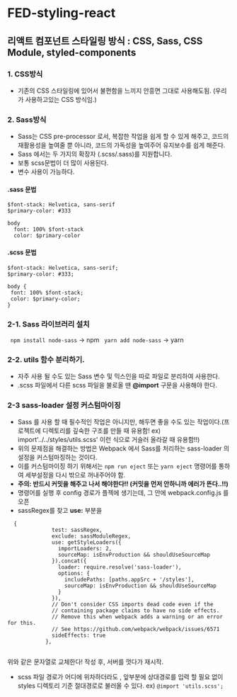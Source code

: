 # FED-styling-react

## 리액트 컴포넌트 스타일링 방식 : CSS, Sass, CSS Module, styled-components 

### 1. CSS방식
- 기존의 CSS 스타일링에 있어서 불편함을 느끼지 안흥면 그대로 사용해도됨. (우리가 사용하고있는 CSS 방식임.)

### 2. Sass방식
- Sass는 CSS pre-processor 로서, 복잡한 작업을 쉽게 할 수 있게 해주고, 코드의 재활용성을 높여줄 뿐 아니라, 코드의 가독성을 높여주어 유지보수를 쉽게 해준다.
- Sass 에서는 두 가지의 확장자 (.scss/.sass)를 지원합니다.
- 보통 scss문법이 더 많이 사용된다.
- 변수 사용이 가능하다.

#### .sass 문법
```
$font-stack: Helvetica, sans-serif
$primary-color: #333

body
  font: 100% $font-stack
  color: $primary-color
```
  
  #### .scss 문법
 ```
$font-stack: Helvetica, sans-serif;
$primary-color: #333;

body {
  font: 100% $font-stack;
  color: $primary-color;
}
```
### 2-1. Sass 라이브러리 설치
``` npm install node-sass``` -> npm
``` yarn add node-sass``` -> yarn

### 2-2. utils 함수 분리하기.
- 자주 사용 될 수도 있는 Sass 변수 및 믹스인을 따로 파일로 분리하여 사용한다.
- .scss 파일에서 다른 scss 파일을 불로올 땐 **@import** 구문을 사용해야 한다.

### 2-3 sass-loader 설정 커스텀마이징
- Sass 를 사용 할 때 필수적인 작업은 아니지만, 해두면 좋을 수도 있는 작업이다.(프로젝트에 디렉토리를 깊숙한 구조를 만들 때 유용함!
ex) import'../../styles/utils.scss' 이런 식으로 거슬러 올라갈 때 유용함!!)
- 위의 문제점을 해결하는 방법은 Webpack 에서 Sass를 처리하는 sass-loader 의 설정을 커스텀마징하는 것이다.
- 이를 커스텀마이징 하기 위해서는 ```npm run eject``` 또는 ```yarn eject``` 명령어를 통하여 세부설정을 다시 밖으로 꺼내주어야 함.
- **주의: 반드시 커밋을 해주고 나서 해야한다!! (커밋을 먼저 안하니까 에러가 뜬다..!!)**
- 명령어를 실행 후 config 경로가 플젝에 생기는데, 그 안에 webpack.config.js 를 오픈
- sassRegex를 찾고 **use:** 부분을 
```
  {
              test: sassRegex,
              exclude: sassModuleRegex,
              use: getStyleLoaders({
                importLoaders: 2,
                sourceMap: isEnvProduction && shouldUseSourceMap
              }).concat({
                loader: require.resolve('sass-loader'),
                options: {
                  includePaths: [paths.appSrc + '/styles'],
                  sourceMap: isEnvProduction && shouldUseSourceMap
                }
              }),
              // Don't consider CSS imports dead code even if the
              // containing package claims to have no side effects.
              // Remove this when webpack adds a warning or an error for this.
              // See https://github.com/webpack/webpack/issues/6571
              sideEffects: true
            },
            
```
 위와 같은 문자열로 교체한다! 작성 후, 서버를 껏다가 재시작.
 - scss 파일 경로가 어디에 위차하더라도 , 앞부분에 상대경로를 입력 할 필요 없이 styles 디렉토리 기준 절대경로로 불러올 수 있다.
 ex) ```@import 'utils.scss'; ```
